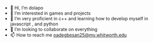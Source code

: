 - 👋 Hi, I’m dolapo
- 👀 I’m interested in games and projects 
- 🌱 I’m very proficient in c++ and learning how to develop myself in javascript , and python 
- 💞️ I’m looking to collaborate on everything 
- 📫 How to reach me oadegbesan25@my.whitworth.edu

<!---
Havcker243/Havcker243 is a ✨ special ✨ repository because its `README.md` (this file) appears on your GitHub profile.
You can click the Preview link to take a look at your changes.
--->
